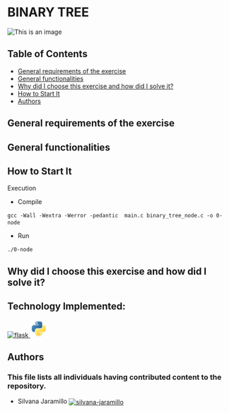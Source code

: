 # BINARY TREE

![This is an image](https://github.com/SilvanaJ90/bh_profile/blob/main/img/apirest.png)

## Table of Contents

- [General requirements of the exercise](https://github.com/SilvanaJ90/bh_profile#general-project-requirements)
- [General functionalities](https://github.com/SilvanaJ90/bh_profile#general-functionalities)
- [Why did I choose this exercise and how did I solve it?](https://github.com/SilvanaJ90/bh_profile#customer-environment)
- [How to Start It](https://github.com/SilvanaJ90/bh_profile#how-to-start-it)
- [Authors](https://github.com/SilvanaJ90/bh_profile#authors)


## General requirements of the exercise


## General functionalities

## How to Start It
Execution
- Compile
```
gcc -Wall -Wextra -Werror -pedantic  main.c binary_tree_node.c -o 0-node
```
- Run
```
./0-node
```


## Why did I choose this exercise and how did I solve it?


## Technology Implemented:
<p align="left"> <a href="https://flask.palletsprojects.com/" target="_blank" rel="noreferrer"> <img src="https://www.vectorlogo.zone/logos/pocoo_flask/pocoo_flask-icon.svg" alt="flask" width="40" height="40"/> </a> <a href="https://www.python.org" target="_blank" rel="noreferrer"> <img src="https://raw.githubusercontent.com/devicons/devicon/master/icons/python/python-original.svg" alt="python" width="40" height="40"/> </a> </p>



## Authors
### This file lists all individuals having contributed content to the repository.
- Silvana Jaramillo
 <a href="https://linkedin.com/in/silvana-jaramillo" target="blank"><img align="center" src="https://raw.githubusercontent.com/rahuldkjain/github-profile-readme-generator/master/src/images/icons/Social/linked-in-alt.svg" alt="silvana-jaramillo" height="30" width="40" /></a>

